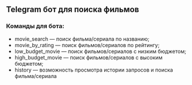 ## Telegram бот для поиска фильмов
### Команды для бота: 
* movie_search — поиск фильма/сериала по названию;
* movie_by_rating — поиск фильмов/сериалов по рейтингу;
* low_budget_movie — поиск фильмов/сериалов с низким бюджетом;
* high_budget_movie — поиск фильмов/сериалов с высоким бюджетом;
* history — возможность просмотра истории запросов и поиска фильма/сериала
